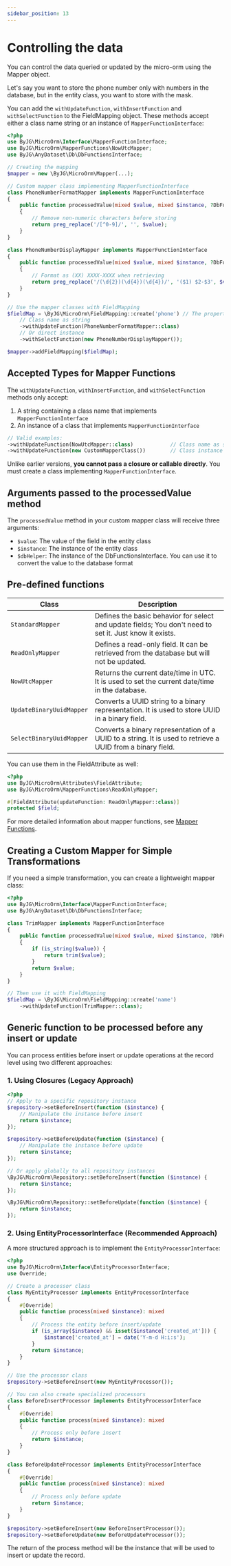 ```yaml
---
sidebar_position: 13
---
```


# Controlling the data

You can control the data queried or updated by the micro-orm using the Mapper object.

Let's say you want to store the phone number only with numbers in the database, 
but in the entity class, you want to store with the mask.

You can add the `withUpdateFunction`, `withInsertFunction` and `withSelectFunction` to the FieldMapping object.
These methods accept either a class name string or an instance of `MapperFunctionInterface`:

```php
<?php
use ByJG\MicroOrm\Interface\MapperFunctionInterface;
use ByJG\MicroOrm\MapperFunctions\NowUtcMapper;
use ByJG\AnyDataset\Db\DbFunctionsInterface;

// Creating the mapping
$mapper = new \ByJG\MicroOrm\Mapper(...);

// Custom mapper class implementing MapperFunctionInterface
class PhoneNumberFormatMapper implements MapperFunctionInterface
{
    public function processedValue(mixed $value, mixed $instance, ?DbFunctionsInterface $helper = null): mixed
    {
        // Remove non-numeric characters before storing
        return preg_replace('/[^0-9]/', '', $value);
    }
}

class PhoneNumberDisplayMapper implements MapperFunctionInterface
{
    public function processedValue(mixed $value, mixed $instance, ?DbFunctionsInterface $helper = null): mixed
    {
        // Format as (XX) XXXX-XXXX when retrieving
        return preg_replace('/(\d{2})(\d{4})(\d{4})/', '($1) $2-$3', $value);
    }
}

// Use the mapper classes with FieldMapping
$fieldMap = \ByJG\MicroOrm\FieldMapping::create('phone') // The property name of the entity class
    // Class name as string
    ->withUpdateFunction(PhoneNumberFormatMapper::class)
    // Or direct instance
    ->withSelectFunction(new PhoneNumberDisplayMapper());

$mapper->addFieldMapping($fieldMap);
```

## Accepted Types for Mapper Functions

The `withUpdateFunction`, `withInsertFunction`, and `withSelectFunction` methods only accept:

1. A string containing a class name that implements `MapperFunctionInterface`
2. An instance of a class that implements `MapperFunctionInterface`

```php
// Valid examples:
->withUpdateFunction(NowUtcMapper::class)            // Class name as string
->withUpdateFunction(new CustomMapperClass())        // Class instance
```

Unlike earlier versions, **you cannot pass a closure or callable directly**. You must create a class implementing
`MapperFunctionInterface`.

## Arguments passed to the processedValue method

The `processedValue` method in your custom mapper class will receive three arguments:

- `$value`: The value of the field in the entity class
- `$instance`: The instance of the entity class
- `$dbHelper`: The instance of the DbFunctionsInterface. You can use it to convert the value to the database format

## Pre-defined functions

| Class                    | Description                                                                                                |
|--------------------------|------------------------------------------------------------------------------------------------------------|
| `StandardMapper`         | Defines the basic behavior for select and update fields; You don't need to set it. Just know it exists.    |
| `ReadOnlyMapper`         | Defines a read-only field. It can be retrieved from the database but will not be updated.                  |
| `NowUtcMapper`           | Returns the current date/time in UTC. It is used to set the current date/time in the database.             |
| `UpdateBinaryUuidMapper` | Converts a UUID string to a binary representation. It is used to store UUID in a binary field.             |
| `SelectBinaryUuidMapper` | Converts a binary representation of a UUID to a string. It is used to retrieve a UUID from a binary field. |

You can use them in the FieldAttribute as well:

```php
<?php
use ByJG\MicroOrm\Attributes\FieldAttribute;
use ByJG\MicroOrm\MapperFunctions\ReadOnlyMapper;

#[FieldAttribute(updateFunction: ReadOnlyMapper::class)]
protected $field;
```

For more detailed information about mapper functions, see [Mapper Functions](mapper-functions.md).

## Creating a Custom Mapper for Simple Transformations

If you need a simple transformation, you can create a lightweight mapper class:

```php
<?php
use ByJG\MicroOrm\Interface\MapperFunctionInterface;
use ByJG\AnyDataset\Db\DbFunctionsInterface;

class TrimMapper implements MapperFunctionInterface
{
    public function processedValue(mixed $value, mixed $instance, ?DbFunctionsInterface $helper = null): mixed
    {
        if (is_string($value)) {
            return trim($value);
        }
        return $value;
    }
}

// Then use it with FieldMapping
$fieldMap = \ByJG\MicroOrm\FieldMapping::create('name')
    ->withUpdateFunction(TrimMapper::class);
```

## Generic function to be processed before any insert or update

You can process entities before insert or update operations at the record level using two different approaches:

### 1. Using Closures (Legacy Approach)

```php
<?php
// Apply to a specific repository instance
$repository->setBeforeInsert(function ($instance) {
    // Manipulate the instance before insert
    return $instance;
});

$repository->setBeforeUpdate(function ($instance) {
    // Manipulate the instance before update
    return $instance;
});

// Or apply globally to all repository instances
\ByJG\MicroOrm\Repository::setBeforeInsert(function ($instance) {
    return $instance;
});

\ByJG\MicroOrm\Repository::setBeforeUpdate(function ($instance) {
    return $instance;
});
```

### 2. Using EntityProcessorInterface (Recommended Approach)

A more structured approach is to implement the `EntityProcessorInterface`:

```php
<?php
use ByJG\MicroOrm\Interface\EntityProcessorInterface;
use Override;

// Create a processor class
class MyEntityProcessor implements EntityProcessorInterface
{
    #[Override]
    public function process(mixed $instance): mixed
    {
        // Process the entity before insert/update
        if (is_array($instance) && isset($instance['created_at'])) {
            $instance['created_at'] = date('Y-m-d H:i:s');
        }
        return $instance;
    }
}

// Use the processor class
$repository->setBeforeInsert(new MyEntityProcessor());

// You can also create specialized processors
class BeforeInsertProcessor implements EntityProcessorInterface 
{
    #[Override]
    public function process(mixed $instance): mixed
    {
        // Process only before insert
        return $instance;
    }
}

class BeforeUpdateProcessor implements EntityProcessorInterface
{
    #[Override]
    public function process(mixed $instance): mixed
    {
        // Process only before update
        return $instance;
    }
}

$repository->setBeforeInsert(new BeforeInsertProcessor());
$repository->setBeforeUpdate(new BeforeUpdateProcessor());
```

The return of the process method will be the instance that will be used to insert or update the record.

